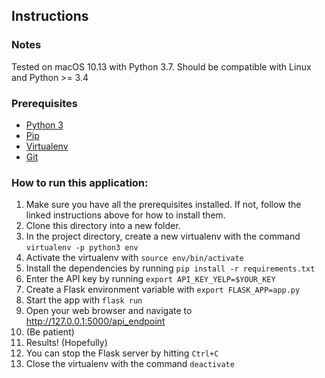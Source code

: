 
## Instructions
### Notes
Tested on macOS 10.13 with Python 3.7. Should be compatible with Linux and Python >= 3.4

### Prerequisites
* [Python 3](http://docs.python-guide.org/en/latest/)
* [Pip](https://pip.pypa.io/en/stable/installing/)
* [Virtualenv](https://virtualenv.pypa.io/en/stable/installation/)
* [Git](https://git-scm.com/book/en/v2/Getting-Started-Installing-Git)

### How to run this application:
1. Make sure you have all the prerequisites installed. If not, follow the linked instructions above for how to install them.
2. Clone this directory into a new folder.
3. In the project directory, create a new virtualenv with the command `virtualenv -p python3 env`
4. Activate the virtualenv with `source env/bin/activate`
5. Install the dependencies by running `pip install -r requirements.txt`
6. Enter the API key by running `export API_KEY_YELP=$YOUR_KEY`
7. Create a Flask environment variable with `export FLASK_APP=app.py`
8. Start the app with `flask run`
9. Open your web browser and navigate to <http://127.0.0.1:5000/api_endpoint>
10. (Be patient)
11. Results! (Hopefully)
12. You can stop the Flask server by hitting `Ctrl+C`
13. Close the virtualenv with the command `deactivate`

